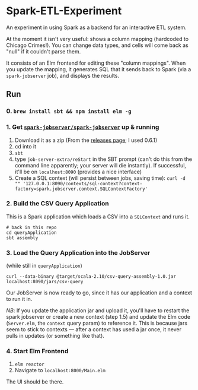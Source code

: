# Spark-ETL-Experiment

An experiment in using Spark as a backend for an interactive ETL system.

At the moment it isn't very useful: shows a column mapping (hardcoded to Chicago Crimes!). You can change data types, and cells will come back as "null" if it couldn't parse them.

It consists of an Elm frontend for editing these "column mappings". When you update the mapping, it generates SQL that it sends back to Spark (via a `spark-jobserver` job), and displays the results.

## Run

### 0. `brew install sbt && npm install elm -g`

### 1. Get [`spark-jobserver/spark-jobserver`](https://github.com/spark-jobserver/spark-jobserver) up & running

1. Download it as a zip (From the [releases page](https://github.com/spark-jobserver/spark-jobserver/releases); I used 0.6.1)
2. cd into it
3. `sbt`
4. type `job-server-extra/reStart` in the SBT prompt (can't do this from the command line apparently; your server will die instantly). If successful, it'll be on `localhost:8090` (provides a nice interface)
5. Create a SQL context (will persist between jobs, saving time): `curl -d "" '127.0.0.1:8090/contexts/sql-context?context-factory=spark.jobserver.context.SQLContextFactory'`

### 2. Build the CSV Query Application

This is a Spark application which loads a CSV into a `SQLContext` and runs it.

```
# back in this repo
cd queryApplication
sbt assembly
```

### 3. Load the Query Application into the JobServer

(while still in `queryApplication`)

```
curl --data-binary @target/scala-2.10/csv-query-assembly-1.0.jar localhost:8090/jars/csv-query     
```

Our JobServer is now ready to go, since it has our application and a context to run it in.

*NB*: If you update the application jar and upload it, you'll have to restart the spark jobserver or create a new context (step 1.5) and update the Elm code (`Server.elm`, the `context` query param) to reference it. This is because jars seem to stick to contexts — after a context has used a jar once, it never pulls in updates (or something like that).

### 4. Start Elm Frontend

1. `elm reactor`
2. Navigate to `localhost:8000/Main.elm`

The UI should be there.
